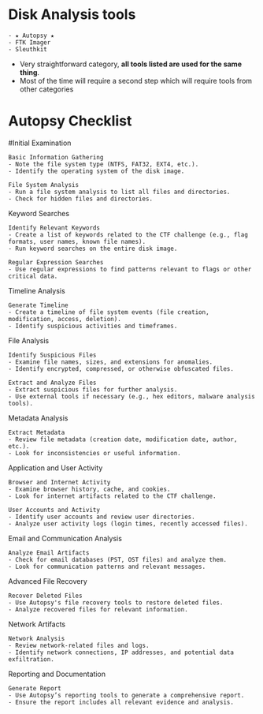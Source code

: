 # Disk Analysis tools
```
- ★ Autopsy ★
- FTK Imager
- Sleuthkit
```
- Very straightforward category, **all tools listed are used for the same thing**.
- Most of the time will require a second step which will require tools from other categories

# Autopsy Checklist

#Initial Examination

    Basic Information Gathering
    - Note the file system type (NTFS, FAT32, EXT4, etc.).
    - Identify the operating system of the disk image.

    File System Analysis
    - Run a file system analysis to list all files and directories.
    - Check for hidden files and directories.

Keyword Searches

    Identify Relevant Keywords
    - Create a list of keywords related to the CTF challenge (e.g., flag formats, user names, known file names).
    - Run keyword searches on the entire disk image.

    Regular Expression Searches
    - Use regular expressions to find patterns relevant to flags or other critical data.

Timeline Analysis

    Generate Timeline
    - Create a timeline of file system events (file creation, modification, access, deletion).
    - Identify suspicious activities and timeframes.

File Analysis

    Identify Suspicious Files
    - Examine file names, sizes, and extensions for anomalies.
    - Identify encrypted, compressed, or otherwise obfuscated files.

    Extract and Analyze Files
    - Extract suspicious files for further analysis.
    - Use external tools if necessary (e.g., hex editors, malware analysis tools).

Metadata Analysis

    Extract Metadata
    - Review file metadata (creation date, modification date, author, etc.).
    - Look for inconsistencies or useful information.

Application and User Activity

    Browser and Internet Activity
    - Examine browser history, cache, and cookies.
    - Look for internet artifacts related to the CTF challenge.

    User Accounts and Activity
    - Identify user accounts and review user directories.
    - Analyze user activity logs (login times, recently accessed files).

Email and Communication Analysis

    Analyze Email Artifacts
    - Check for email databases (PST, OST files) and analyze them.
    - Look for communication patterns and relevant messages.

Advanced File Recovery

    Recover Deleted Files
    - Use Autopsy's file recovery tools to restore deleted files.
    - Analyze recovered files for relevant information.

Network Artifacts

    Network Analysis
    - Review network-related files and logs.
    - Identify network connections, IP addresses, and potential data exfiltration.

Reporting and Documentation

    Generate Report
    - Use Autopsy’s reporting tools to generate a comprehensive report.
    - Ensure the report includes all relevant evidence and analysis.
